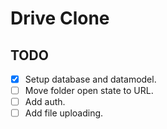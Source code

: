 # Drive Clone

## TODO

- [x] Setup database and datamodel.
- [ ] Move folder open state to URL.
- [ ] Add auth.
- [ ] Add file uploading.
